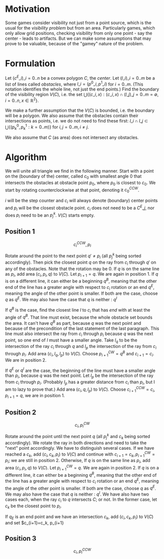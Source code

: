 # Motivation

Some games consider visibility not just from a point source, which is the usual for the _visibility problem_ but from an area. Particularly games, which only allow grid positions, checking visibility from only one point - say the center - leads to artifacts.  But we can make some assumptions that may prove to be valuable, because of the "gamey" nature of the problem.

# Formulation

Let $({c^E\_i})\_{i=0..n}$ be a convex polygon $C$, the _center_. Let $({l\_i})\_{i=0..m}$ be a list of lines called _obstacles_, where $l\_i=(p^0\_i, p^1\_i)$ for $i=0..m$. (This notation identifies the whole line, not just the end points.) Find the boundary of the visibility region $V(C)$, i.e. the set $\bigcup\lbrace(c\_i, x):(c\_i,x)\cap({l\_j})\_{j=0..m}=\emptyset, i=0..n, x\in\mathbb{R}^2\rbrace$.

We make a further assumption that the $V(C)$ is bounded, i.e. the boundary will be a polygon. We also assume that the obstacles contain their intersections as points, i.e. we do not need to find these first: $l\_i\cap l\_j\subset\bigcup\lbrace(p^0_k,p^1_k : k=0..m)\rbrace$ for $i,j=0..m, i\neq j$.

We also assume that $C$ (as area) does not intersect any obstacles.

# Algorithm

We will unite all triangle we find in the following manner. Start with a point on the (boundary of the) center, called $c_0$ with smallest angle $0$ that intersects the obstacles at obstacle point $p_0$, where $p_0$ is closest to $c_0$. We start by rotating counterclockwise at that point, denoting it $c_0^{CCW}$.

$i$ will be the step counter and $c_i$ will always denote (boundary) center points and $p_i$ will be the closest obstacle point. $c_i$ does not need to be a $C^E\_j$, nor does $p_i$ need to be an $p^k_j$. $V(C)$ starts empty.

## Position 1

$$c_i^{CCW}, p_i$$

Rotate around the point to the next point $q' \ne p_i$ (all $p^k_j$ being sorted accordingly). Then pick the closest point $q$ on the ray from $c_i$ through $q'$ on any of the obstacles. Note that the rotation may be $0$. If $q$ is on the same line as $p_i$, add area $(c_i, p_i, q)$ to $V(C)$. Let $p_{i+1} = q$. We are again in position 1. If $q$ is on a different line, it can either be a beginning $q^B$, meaning that the other end of the line has a greater angle with respect to $c_i$ rotation or an end $q^E$, meaning the angle of the other point is smaller. If both are the case, choose $q$ as $q^E$. We may also have the case that $q$ is neither : $q^I$

If $q^B$ is the case, find the closest line $l$ to $c_i$ that has _end_ with at least the angle of $q^B$. That line must exist, because the whole obstacle set bounds the area. It can't have $q^B$ as part, because $q$ was the next point and because of the precondition of the last statement of the last paragraph. This line must also intersect the ray from $c_i$ through $p_i$ because $q$ was the next point, so one end of $l$ must have a smaller angle. Take $l_q$ to be the intersection of the ray $c_i$ through $q$ and $l_p$ the intersection of the ray from $c_i$ through $p_i$. Add area $(c_i, l_q, l_p)$ to $V(C)$. Choose $p_{i+1}^{CW} = q^B$ and $c_{i+1} = c_i$. We are in position 2.

If $q^E$ or $q^I$ are the case, the beginning of the line must have a smaller angle than $p_i$, because $q$ was the next point. Let $l_p$ be the intersection of the ray from $c_i$ through $p_i$. (Probably $l_p$ has a greater distance from $c_i$ than $p_i$, but I am to lazy to prove that.) Add area $(c_i, q, l_p)$ to $V(C)$. Choose $c_{i+1}^{CCW}=c_i$, $p_{i+1}=q$, we are in position 1.

## Position 2

$$c_i, p_i^{CW}$$

Rotate around the point until the next point $q$ (all $p^k_j$ and $c_k$ being sorted accordingly). We rotate the ray in both directions and need to take the "next" point accordingly.  We have to distinguish several cases. If we have reached a $c_k$, add $(c_i, c_k, p_i)$ to $V(C)$ and continue with $c_{i+1} = c_k, p_{i+1}^{CW} = p_i$; we are still in position 2. Otherwise, If $q$ is on the same line as $p_i$, add area $(c_i, p_i, q)$ to $V(C)$. Let $p_{i+1}^{CW} = q$. We are again in position 2. If $q$ is on a different line, it can either be a beginning $q^B$, meaning that the other end of the line has a greater angle with respect to $c_i$ rotation or an end $q^E$, meaning the angle of the other point is smaller. If both are the case, choose $q$ as $q^E$. We may also have the case that $q$ is neither : $q^I$. We have also have two cases each, when the ray $c_i$ to $q$ intersects $C$; or not. In the former case, let $c_k$ be the closest point to $p_i$.

If $q_E$ is an end point and we have an intersection $c_k$, add $(c_i, c_k, p_i)$ to $V(C)$ and set $c_{i+1}=c_k, p_{i+1}

## Position 3

$$c_i, p_i^{CCW}$$
